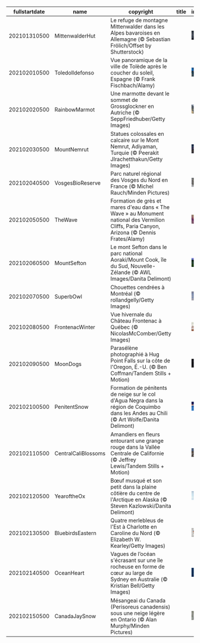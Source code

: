 |fullstartdate|name|copyright|title|image|
|--|--|--|--|--|
202101310500|MittenwalderHut|Le refuge de montagne Mittenwalder dans les Alpes bavaroises en Allemagne (© Sebastian Frölich/Offset by Shutterstock)||![](/fr-CA/2021/02/202101310500MittenwalderHut.jpg)|
202102010500|ToledoIldefonso|Vue panoramique de la ville de Tolède après le coucher du soleil, Espagne (© Frank Fischbach/Alamy)||![](/fr-CA/2021/02/202102010500ToledoIldefonso.jpg)|
202102020500|RainbowMarmot|Une marmotte devant le sommet de Grossglockner en Autriche (© SeppFriedhuber/Getty Images)||![](/fr-CA/2021/02/202102020500RainbowMarmot.jpg)|
202102030500|MountNemrut|Statues colossales en calcaire sur le Mont Nemrut, Adiyaman, Turquie (© Peerakit JIrachetthakun/Getty Images)||![](/fr-CA/2021/02/202102030500MountNemrut.jpg)|
202102040500|VosgesBioReserve|Parc naturel régional des Vosges du Nord en France (© Michel Rauch/Minden Pictures)||![](/fr-CA/2021/02/202102040500VosgesBioReserve.jpg)|
202102050500|TheWave|Formation de grès et mares d'eau dans « The Wave » au Monument national des Vermilion Cliffs, Paria Canyon, Arizona (© Dennis Frates/Alamy)||![](/fr-CA/2021/02/202102050500TheWave.jpg)|
202102060500|MountSefton|Le mont Sefton dans le parc national Aoraki/Mount Cook, île du Sud, Nouvelle-Zélande (© AWL Images/Danita Delimont)||![](/fr-CA/2021/02/202102060500MountSefton.jpg)|
202102070500|SuperbOwl|Chouettes cendrées à Montréal (© rollandgelly/Getty Images)||![](/fr-CA/2021/02/202102070500SuperbOwl.jpg)|
202102080500|FrontenacWinter|Vue hivernale du Château Frontenac à Québec (© NicolasMcComber/Getty Images)||![](/fr-CA/2021/02/202102080500FrontenacWinter.jpg)|
202102090500|MoonDogs|Parasélène photographié à Hug Point Falls sur la côte de l'Oregon, É.-U. (© Ben Coffman/Tandem Stills + Motion)||![](/fr-CA/2021/02/202102090500MoonDogs.jpg)|
202102100500|PenitentSnow|Formation de pénitents de neige sur le col d'Agua Negra dans la région de Coquimbo dans les Andes au Chili (© Art Wolfe/Danita Delimont)||![](/fr-CA/2021/02/202102100500PenitentSnow.jpg)|
202102110500|CentralCaliBlossoms|Amandiers en fleurs entourant une grange rouge dans la Vallée Centrale de Californie (© Jeffrey Lewis/Tandem Stills + Motion)||![](/fr-CA/2021/02/202102110500CentralCaliBlossoms.jpg)|
202102120500|YearoftheOx|Bœuf musqué et son petit dans la plaine côtière du centre de l'Arctique en Alaska (© Steven Kazlowski/Danita Delimont)||![](/fr-CA/2021/02/202102120500YearoftheOx.jpg)|
202102130500|BluebirdsEastern|Quatre merlebleus de l'Est à Charlotte en Caroline du Nord (© Elizabeth W. Kearley/Getty Images)||![](/fr-CA/2021/02/202102130500BluebirdsEastern.jpg)|
202102140500|OceanHeart|Vagues de l’océan s'écrasant sur une île rocheuse en forme de cœur au large de Sydney en Australie (© Kristian Bell/Getty Images)||![](/fr-CA/2021/02/202102140500OceanHeart.jpg)|
202102150500|CanadaJaySnow|Mésangeai du Canada (Perisoreus canadensis) sous une neige légère en Ontario (© Alan Murphy/Minden Pictures)||![](/fr-CA/2021/02/202102150500CanadaJaySnow.jpg)|
